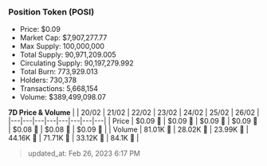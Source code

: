 
  ### Position Token (POSI)
  - Price: $0.09
  - Market Cap: $7,907,277.77
  - Max Supply: 100,000,000
  - Total Supply: 90,971,209.005
  - Circulating Supply: 90,197,279.992
  - Total Burn: 773,929.013
  - Holders: 730,378
  - Transactions: 5,668,154
  - Volume: $389,499,098.07

  **7D Price & Volume**
  | | 20&#x2F;02 | 21&#x2F;02 | 22&#x2F;02 | 23&#x2F;02 | 24&#x2F;02 | 25&#x2F;02 | 26&#x2F;02 |
  |---|---|---|---|---|---|---|---|
  | Price | $0.09 🚀 | $0.09 🔻 | $0.09 🔻 | $0.09 🚀 | $0.08 🔻 | $0.08 🚀 | $0.09 🚀 |
  | Volume | 81.01K 🚀 | 28.02K 🔻 | 23.99K 🔻 | 44.16K 🚀 | 71.71K 🚀 | 33.12K 🔻 | 84.1K 🚀 |

  > updated_at: Feb 26, 2023 6:17 PM
